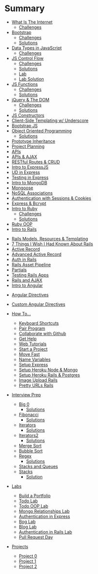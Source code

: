 # Summary
* [What Is The Internet](what-is-the-internet.md)
  * [Challenges](what-is-the-internet-challenges.md)
* [Bootstrap](bootstrap.md)
  * [Challenges](bootstrap-challenges.md)
  * [Solutions](bootstrap-solutions.md)
* [Data Types in JavaScript](data-types.md)
  * [Challenges](data-types-challenges.md)
  <!-- * [Solutions](data-types-solutions.md) TODO -->
* [JS Control Flow](js-control-flow.md)
  * [Challenges](js-control-flow-challenges.md)
  * [Solutions](js-control-flow-solutions.md)
  * [Lab](js-control-flow-lab.md)
  * [Lab Solution](js-control-flow-lab-solutions.md)
* [JS Functions](js-functions.md)
  * [Challenges](js-functions-challenges.md)
  * [Solutions](js-functions-solutions.md)
* [jQuery & The DOM](jquery.md)
  * [Challenges](jquery-challenges.md)
  * [Solutions](jquery-solutions.md)
* [JS Constructors](js-constructors.md)
* [Client-Side Templating w/ Underscore](underscore-templating.md)
* [Bootstrap JS](bootstrap-js.md)
* [Object Oriented Programming](oop.md)
  * [Solutions](oop-solutions.md)
* [Prototype Inheritance](prototype-inheritance.md)
* [Project Planning](how_to/start-a-project.md)
* [APIs](exploring-apis.md)
* [APIs & AJAX](apis-and-ajax.md)
* [RESTful Routes & CRUD](apis-rest-crud.md)
* [Intro to ExpressJS](express-intro.md)
* [UD in Express](express-update-delete.md)
* [Testing in Express](express-testing.md)
* [Intro to MongoDB](mongo-intro.md)
* [Mongoose](mongo-mongoose.md)
* [NoSQL Associations](mongo-associations.md)
* [Authentication with Sessions & Cookies](express-auth.md)
* [Express & Bcrypt](express-auth-bcrypt.md)
* [Intro to Ruby](ruby-intro.md)
  * [Challenges](ruby-intro-challenges.md)
  * [Solutions](ruby-intro-solutions.md)
* [Ruby OOP](ruby-oop.md)
* [Intro to Rails](rails-intro.md)
<!-- Make dedicated template helpers lesson -->
* [Rails Models, Resources & Templating](rails-templating.md)
* [7 Things I Wish I Had Known About Rails](what-i-wish-i-knew-about-rails.md)
* [Active Record](active-record.md)
* [Advanced Active Record](advanced-active-record.md)
* [Auth in Rails](auth-rails.md)
* [Rails Asset Pipeline](asset-pipeline.md)
* [Partials](partials.md)
* [Testing Rails Apps](rails-testing.md)
* [Rails and AJAX](rails-ajax.md)
* [Intro to Angular](angular-intro.md)
<!-- * [Challenges](angular-intro-challenges.md) -->
* [Angular Directives](angular-directives.md)
<!-- * [Challenges](angular-directives-challenges.md) -->
<!-- * [Angular Routing](angular-routing.md) -->
<!-- * [Challenges](angular-routing-challenges.md) -->
<!-- * [Angular ngResource](angular-resource.md) -->
* [Custom Angular Directives](angular-custom-directives.md)
<!-- * [Challenges](angular-custom-directives-challenges.md) -->

* [How To...](/how_to/README.md)
  * [Keyboard Shortcuts](/how_to/keyboard-shortcuts.md)
  * [Pair Program](/how_to/how_to_pair_program.md)
  * [Collaborate with Github](/how_to/collaborate-with-github.md)
  * [Get Help](/how_to/how_to_get_help.md)
  * [Web Tutorials](/how_to/web-tutorials.md)
  * [Start a Project](/how_to/start-a-project.md)
  * [Move Fast](/how_to/outside-in-dev.md)
  * [Name Variables](/how_to/name-variables.md)
  * [Setup Express](/how_to/express_project_setup.md)
  * [Setup Heroku Node & Mongo](/how_to/heroku_node_mongo.md)
  * [Setup Heroku Rails & Postgres](/how_to/heroku_rails_postgres.md)
  <!-- * [Hiding API Keys]() -->
  * [Image Upload Rails](/how_to/rails-image-upload.md)
  * [Pretty URLs Rails](/how_to/rails-pretty-urls.md)

* [Interview Prep](/interview_prep/README.md)
  * [Big 0](/interview_prep/big-0.md)
    * [Solutions](/interview_prep/big-0-solutions.md)
  * [Fibonacci](/interview_prep/fibonacci.md)
    * [Solutions](/interview_prep/fibonacci-solutions.md)
  * [Iterators](/interview_prep/iterators.md)
    * [Solutions](/interview_prep/iterators-solutions.md)
  * [Iterators2](/interview_prep/iterators2.md)
    * [Solutions](/interview_prep/iterators2-solutions)
  * [Merge Sort](/interview_prep/merge-sort.md)
  * [Bubble Sort](/interview_prep/bubble-sort.md)
  * [Regex](/interview_prep/regex.md)
    * [Solutions](/interview_prep/regex-solutions.md)
  * [Stacks and Queues](/interview_prep/stacks_and_queues.md)
  * [Stacks](/interview_prep/stacks.md)
    * [Solution](/interview_prep/stacks-solution.md)
* [Labs](/labs/README.md)
  * [Build a Portfolio](/labs/portfolio-lab/README.md)
  * [Todo Lab](/labs/todo-lab/README.md)
  * [Todo OOP Lab](/labs/todo-oop-lab/README.md)
  * [Mongo Relationships Lab](/labs/mongo-relationship-lab/README.md)
  * [Authentication in Express](/labs/node-auth-lab/README.md)
  * [Bog Lab](/labs/rails-bog-lab/README.md)
  * [Blog Lab](/labs/rails-blog-lab/README.md)
  * [Authentication in Rails Lab](/labs/rails-auth-lab/README.md)
  * [Pull Request Day](/labs/pull-request-day/README.md)
* [Projects](/projects/README.md)
  * [Project 0](/projects/project-0-microblog.md)
  * [Project 1](/projects/project-1.md)
  * [Project 2](/projects/project-2.md)
  <!-- * [Project 3](/projects/project-3.md) -->
